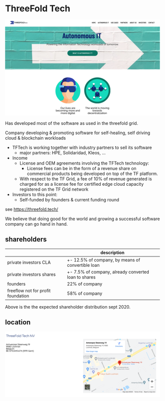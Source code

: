 # ThreeFold Tech

![](./img/threefold_tech.png)

Has developed most of the software as used in the threefold grid.


Company developing & promoting software for self-healing, self driving cloud & blockchain workloads

- TFTech is working together with industry partners to sell its software
    - major partners: HPE, Solidaridad, Kleos, ...
- Income
    - License and OEM agreements involving the TFTech technology:
        - License fees can be in the form of a revenue share on commercial products being developed on top of the TF platform. 
    - With respect to the TF Grid, a fee of 10% of revenue generated is charged
for as a license fee for certified edge cloud capacity registered on the TF Grid
network
- Investors to this point:
    - Self-funded by founders & current funding round

see https://threefold.tech/

We believe that doing good for the world and growing a successful software company can go hand in hand.

## shareholders

|   | description  |
|---|---|
| private investors CLA  |  +- 12.5% of company, by means of convertible loan |
| private investors shares |  +- 7.5% of company, already converted loan to shares |
| founders |  22% of company |
| freeflow not for profit foundation |  58% of company |

Above is the the expected shareholder distribution sept 2020.


## location

![](./img/threefold_tech_location.png)